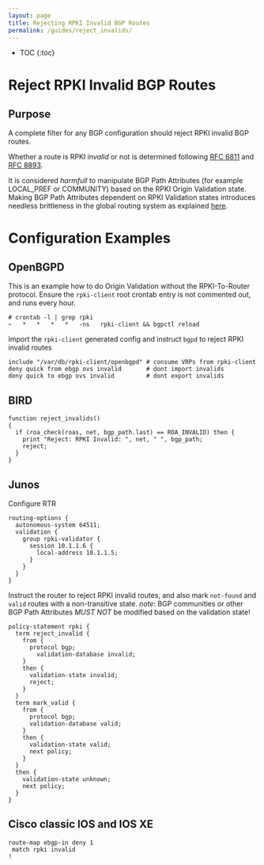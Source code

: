 ```yaml
---
layout: page
title: Rejecting RPKI Invalid BGP Routes
permalink: /guides/reject_invalids/
---
```


* TOC
{:toc}

# Reject RPKI Invalid BGP Routes

## Purpose

A complete filter for any BGP configuration should reject RPKI invalid BGP routes.

Whether a route is RPKI *invalid* or not is determined following [RFC 6811](https://tools.ietf.org/html/rfc6811) and [RFC 8893](https://tools.ietf.org/html/rfc8893).

It is considered *harmfull* to manipulate BGP Path Attributes (for example LOCAL_PREF or COMMUNITY) based on the RPKI Origin Validation state.
Making BGP Path Attributes dependent on RPKI Validation states introduces needless brittleness in the global routing system as explained [here](https://mailarchive.ietf.org/arch/msg/sidrops/dwQi9lgYKRVctdlMAHhtgYkzhSM/).

# Configuration Examples

## OpenBGPD

This is an example how to do Origin Validation without the RPKI-To-Router protocol.
Ensure the `rpki-client` root crontab entry is not commented out, and runs every hour.

```
# crontab -l | grep rpki
~   *   *   *   *   -ns   rpki-client && bgpctl reload
```

Import the `rpki-client` generated config and instruct `bgpd` to reject RPKI invalid routes

```
include "/var/db/rpki-client/openbgpd" # consume VRPs from rpki-client
deny quick from ebgp ovs invalid       # dont import invalids
deny quick to ebgp ovs invalid         # dont export invalids
```

## BIRD
```
function reject_invalids()
{
  if (roa_check(roas, net, bgp_path.last) == ROA_INVALID) then {
    print "Reject: RPKI Invalid: ", net, " ", bgp_path;
    reject;
  }
}
```

## Junos

Configure RTR

```
routing-options {
  autonomous-system 64511;
  validation {
    group rpki-validator {
      session 10.1.1.6 {
        local-address 10.1.1.5;
      }
    }
  }
}
```

Instruct the router to reject RPKI invalid routes, and also mark `not-found` and `valid` routes with a non-transitive state.
*note*: BGP communities or other BGP Path Attributes *MUST NOT* be modified based on the validation state!

```
policy-statement rpki {
  term reject_invalid {
    from {
      protocol bgp;
        validation-database invalid;
    }
    then {
      validation-state invalid;
      reject;
    }
  }
  term mark_valid {
    from {
      protocol bgp;
      validation-database valid;
    }
    then {
      validation-state valid;
      next policy;
    }
  }
  then {
    validation-state unknown;
    next policy;
  }
}
```

## Cisco classic IOS and IOS XE

```
route-map ebgp-in deny 1
 match rpki invalid
!
```
